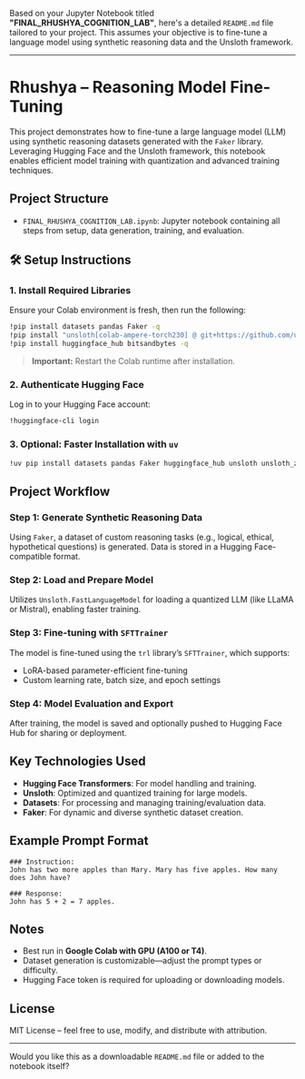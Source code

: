 Based on your Jupyter Notebook titled **"FINAL\_RHUSHYA\_COGNITION\_LAB"**, here's a detailed `README.md` file tailored to your project. This assumes your objective is to fine-tune a language model using synthetic reasoning data and the Unsloth framework.

---

#  Rhushya  – Reasoning Model Fine-Tuning

This project demonstrates how to fine-tune a large language model (LLM) using synthetic reasoning datasets generated with the `Faker` library. Leveraging Hugging Face and the Unsloth framework, this notebook enables efficient model training with quantization and advanced training techniques.

##  Project Structure

* `FINAL_RHUSHYA_COGNITION_LAB.ipynb`: Jupyter notebook containing all steps from setup, data generation, training, and evaluation.

## 🛠️ Setup Instructions

### 1. Install Required Libraries

Ensure your Colab environment is fresh, then run the following:

```bash
!pip install datasets pandas Faker -q
!pip install "unsloth[colab-ampere-torch230] @ git+https://github.com/unslothai/unsloth.git"
!pip install huggingface_hub bitsandbytes -q
```

>  **Important:** Restart the Colab runtime after installation.

### 2. Authenticate Hugging Face

Log in to your Hugging Face account:

```bash
!huggingface-cli login
```

### 3. Optional: Faster Installation with `uv`

```bash
!uv pip install datasets pandas Faker huggingface_hub unsloth unsloth_zoo trl transformers bitsandbytes -q
```

##  Project Workflow

###  Step 1: Generate Synthetic Reasoning Data

Using `Faker`, a dataset of custom reasoning tasks (e.g., logical, ethical, hypothetical questions) is generated. Data is stored in a Hugging Face-compatible format.

###  Step 2: Load and Prepare Model

Utilizes `Unsloth.FastLanguageModel` for loading a quantized LLM (like LLaMA or Mistral), enabling faster training.

###  Step 3: Fine-tuning with `SFTTrainer`

The model is fine-tuned using the `trl` library’s `SFTTrainer`, which supports:

* LoRA-based parameter-efficient fine-tuning
* Custom learning rate, batch size, and epoch settings

###  Step 4: Model Evaluation and Export

After training, the model is saved and optionally pushed to Hugging Face Hub for sharing or deployment.

##  Key Technologies Used

* **Hugging Face Transformers**: For model handling and training.
* **Unsloth**: Optimized and quantized training for large models.
* **Datasets**: For processing and managing training/evaluation data.
* **Faker**: For dynamic and diverse synthetic dataset creation.

##  Example Prompt Format

```
### Instruction:
John has two more apples than Mary. Mary has five apples. How many does John have?

### Response:
John has 5 + 2 = 7 apples.
```


##  Notes

* Best run in **Google Colab with GPU (A100 or T4)**.
* Dataset generation is customizable—adjust the prompt types or difficulty.
* Hugging Face token is required for uploading or downloading models.

##  License

MIT License – feel free to use, modify, and distribute with attribution.

---

Would you like this as a downloadable `README.md` file or added to the notebook itself?
